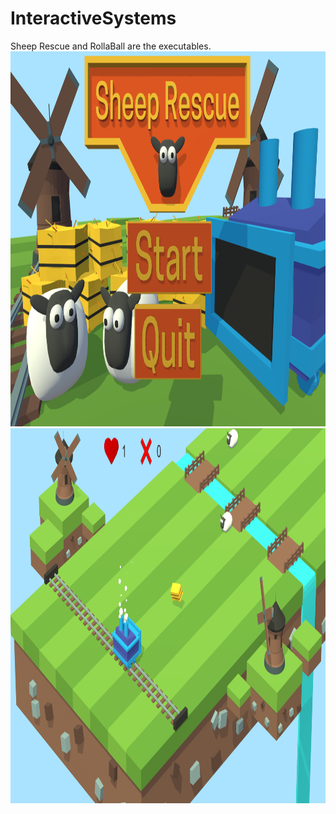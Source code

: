 # InteractiveSystems

Sheep Rescue and RollaBall are the executables. 
<img src="menu.png" width="630" height="600">
<img src="game.png" width="630" height="600">

